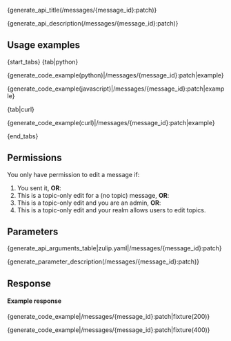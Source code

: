 {generate_api_title(/messages/{message_id}:patch)}

{generate_api_description(/messages/{message_id}:patch)}

## Usage examples

{start_tabs}
{tab|python}

{generate_code_example(python)|/messages/{message_id}:patch|example}

{generate_code_example(javascript)|/messages/{message_id}:patch|example}

{tab|curl}

{generate_code_example(curl)|/messages/{message_id}:patch|example}

{end_tabs}

## Permissions

You only have permission to edit a message if:

1. You sent it, **OR**:
2. This is a topic-only edit for a (no topic) message, **OR**:
3. This is a topic-only edit and you are an admin, **OR**:
4. This is a topic-only edit and your realm allows users to edit topics.

## Parameters

{generate_api_arguments_table|zulip.yaml|/messages/{message_id}:patch}

{generate_parameter_description(/messages/{message_id}:patch)}

## Response

#### Example response

{generate_code_example|/messages/{message_id}:patch|fixture(200)}

{generate_code_example|/messages/{message_id}:patch|fixture(400)}
